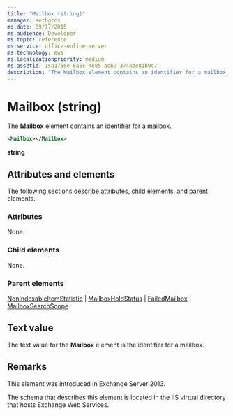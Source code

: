 ```yaml
---
title: "Mailbox (string)"
manager: sethgros
ms.date: 09/17/2015
ms.audience: Developer
ms.topic: reference
ms.service: office-online-server
ms.technology: ews
ms.localizationpriority: medium
ms.assetid: 15a1758e-6a5c-4e85-acb9-374abe81b9c7
description: "The Mailbox element contains an identifier for a mailbox."
---
```


# Mailbox (string)

The **Mailbox** element contains an identifier for a mailbox. 
  
```XML
<Mailbox></Mailbox>
```

**string**

## Attributes and elements

The following sections describe attributes, child elements, and parent elements.
  
### Attributes

None.
  
### Child elements

None.
  
### Parent elements

[NonIndexableItemStatistic](nonindexableitemstatistic.md) | [MailboxHoldStatus](mailboxholdstatus.md) | [FailedMailbox](failedmailbox.md) | [MailboxSearchScope](mailboxsearchscope.md)
  
## Text value

The text value for the **Mailbox** element is the identifier for a mailbox. 
  
## Remarks

This element was introduced in Exchange Server 2013.
  
The schema that describes this element is located in the IIS virtual directory that hosts Exchange Web Services.
  

